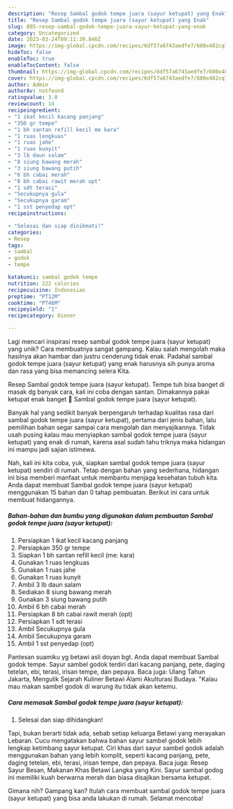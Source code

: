 ```yaml
---
description: "Resep Sambal godok tempe juara (sayur ketupat) yang Enak"
title: "Resep Sambal godok tempe juara (sayur ketupat) yang Enak"
slug: 885-resep-sambal-godok-tempe-juara-sayur-ketupat-yang-enak
category: Uncategorized
date: 2023-03-24T09:11:39.846Z
image: https://img-global.cpcdn.com/recipes/6df57a6743aedfe7/680x482cq70/sambal-godok-tempe-juara-sayur-ketupat-foto-resep-utama.jpg
hideToc: false
enableToc: true
enableTocContent: false
thumbnail: https://img-global.cpcdn.com/recipes/6df57a6743aedfe7/680x482cq70/sambal-godok-tempe-juara-sayur-ketupat-foto-resep-utama.jpg
cover: https://img-global.cpcdn.com/recipes/6df57a6743aedfe7/680x482cq70/sambal-godok-tempe-juara-sayur-ketupat-foto-resep-utama.jpg
author: Admin
authorAv: notfound
ratingvalue: 3.8
reviewcount: 14
recipeingredient:
- "1 ikat kecil kacang panjang"
- "350 gr tempe"
- "1 bh santan refill kecil me kara"
- "1 ruas lengkuas"
- "1 ruas jahe"
- "1 ruas kunyit"
- "3 lb daun salam"
- "8 siung bawang merah"
- "3 siung bawang putih"
- "6 bh cabai merah"
- "8 bh cabai rawit merah opt"
- "1 sdt terasi"
- "Secukupnya gula"
- "Secukupnya garam"
- "1 sst penyedap opt"
recipeinstructions:

- "Selesai dan siap dinikmati!"
categories:
- Resep
tags:
- sambal
- godok
- tempe

katakunci: sambal godok tempe 
nutrition: 222 calories
recipecuisine: Indonesian
preptime: "PT12M"
cooktime: "PT46M"
recipeyield: "1"
recipecategory: Dinner

---
```





Lagi mencari inspirasi resep sambal godok tempe juara (sayur ketupat) yang unik? Cara membuatnya sangat gampang. Kalau salah mengolah maka hasilnya akan hambar dan justru cenderung tidak enak. Padahal sambal godok tempe juara (sayur ketupat) yang enak harusnya sih punya aroma dan rasa yang bisa memancing selera Kita.





Resep Sambal godok tempe juara (sayur ketupat). Tempe tuh bisa banget di masak dg banyak cara, kali ini coba dengan santan. Dimakannya pakai ketupat enak banget 🤤 Sambal godok tempe juara (sayur ketupat).

Banyak hal yang sedikit banyak berpengaruh terhadap kualitas rasa dari sambal godok tempe juara (sayur ketupat), pertama dari jenis bahan, lalu pemilihan bahan segar sampai cara mengolah dan menyajikannya. Tidak usah pusing kalau mau menyiapkan sambal godok tempe juara (sayur ketupat) yang enak di rumah, karena asal sudah tahu triknya maka hidangan ini mampu jadi sajian istimewa.






Nah, kali ini kita coba, yuk, siapkan sambal godok tempe juara (sayur ketupat) sendiri di rumah. Tetap dengan bahan yang sederhana, hidangan ini bisa memberi manfaat untuk membantu menjaga kesehatan tubuh kita. Anda dapat membuat Sambal godok tempe juara (sayur ketupat) menggunakan 15 bahan dan 0 tahap pembuatan. Berikut ini cara untuk membuat hidangannya.

<!--inarticleads1-->

##### Bahan-bahan dan bumbu yang digunakan dalam pembuatan Sambal godok tempe juara (sayur ketupat):

1. Persiapkan 1 ikat kecil kacang panjang
1. Persiapkan 350 gr tempe
1. Siapkan 1 bh santan refill kecil (me: kara)
1. Gunakan 1 ruas lengkuas
1. Gunakan 1 ruas jahe
1. Gunakan 1 ruas kunyit
1. Ambil 3 lb daun salam
1. Sediakan 8 siung bawang merah
1. Gunakan 3 siung bawang putih
1. Ambil 6 bh cabai merah
1. Persiapkan 8 bh cabai rawit merah (opt)
1. Persiapkan 1 sdt terasi
1. Ambil Secukupnya gula
1. Ambil Secukupnya garam
1. Ambil 1 sst penyedap (opt)


Pantesan suamiku yg betawi asli doyan bgt. Anda dapat membuat Sambal godok tempe. Sayur sambel godok terdiri dari kacang panjang, pete, daging tetelan, ebi, terasi, irisan tempe, dan pepaya. Baca juga: Ulang Tahun Jakarta, Mengulik Sejarah Kuliner Betawi Alami Akulturasi Budaya. &#34;Kalau mau makan sambel godok di warung itu tidak akan ketemu. 

<!--inarticleads2-->

##### Cara memasak Sambal godok tempe juara (sayur ketupat):


1. Selesai dan siap dihidangkan!

Tapi, bukan berarti tidak ada, sebab setiap keluarga Betawi yang merayakan Lebaran. Cucu mengatakan bahwa bahan sayur sambel godok lebih lengkap ketimbang sayur ketupat. Ciri khas dari sayur sambel godok adalah menggunakan bahan yang lebih komplit, seperti kacang panjang, pete, daging tetelan, ebi, terasi, irisan tempe, dan pepaya. Baca juga: Resep Sayur Besan, Makanan Khas Betawi Langka yang Kini. Sayur sambal godog ini memiliki kuah berwarna merah dan biasa disajikan bersama ketupat. 

Gimana nih? Gampang kan? Itulah cara membuat sambal godok tempe juara (sayur ketupat) yang bisa anda lakukan di rumah. Selamat mencoba!

